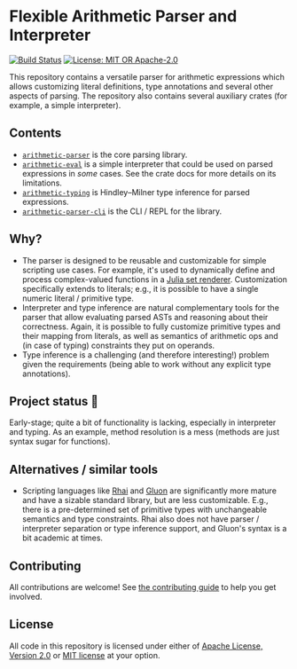 # Flexible Arithmetic Parser and Interpreter

[![Build Status](https://github.com/slowli/arithmetic-parser/actions/workflows/ci.yml/badge.svg)](https://github.com/slowli/arithmetic-parser/actions/workflows/ci.yml)
[![License: MIT OR Apache-2.0](https://img.shields.io/badge/License-MIT%2FApache--2.0-blue)](https://github.com/slowli/arithmetic-parser#license)

This repository contains a versatile parser for arithmetic expressions
which allows customizing literal definitions, type annotations and several other aspects of parsing.
The repository also contains several auxiliary crates (for example, a simple interpreter).

## Contents

- [`arithmetic-parser`](parser) is the core parsing library.
- [`arithmetic-eval`](eval) is a simple interpreter that could be used on parsed expressions
  in *some* cases. See the crate docs for more details on its limitations.
- [`arithmetic-typing`](typing) is Hindley–Milner type inference for parsed expressions.
- [`arithmetic-parser-cli`](cli) is the CLI / REPL for the library.

## Why?

- The parser is designed to be reusable and customizable for simple scripting use cases.
  For example, it's used to dynamically define and process complex-valued functions
  in a [Julia set renderer](https://github.com/slowli/julia-set-rs).
  Customization specifically extends to literals; e.g., it is possible
  to have a single numeric literal / primitive type.
- Interpreter and type inference are natural complementary tools for the parser
  that allow evaluating parsed ASTs and reasoning about their correctness. Again,
  it is possible to fully customize primitive types and their mapping from literals,
  as well as semantics of arithmetic ops and (in case of typing) constraints they put on
  operands.
- Type inference is a challenging (and therefore interesting!) problem given the requirements
  (being able to work without any explicit type annotations).

## Project status 🚧

Early-stage; quite a bit of functionality is lacking, especially in interpreter and typing.
As an example, method resolution is a mess (methods are just syntax sugar for functions).

## Alternatives / similar tools

- Scripting languages like [Rhai](https://rhai.rs/book/) and [Gluon](https://gluon-lang.org/)
  are significantly more mature and have a sizable standard library, but are less customizable.
  E.g., there is a pre-determined set of primitive types with unchangeable semantics and type constraints.
  Rhai also does not have parser / interpreter separation or type inference support,
  and Gluon's syntax is a bit academic at times.

## Contributing

All contributions are welcome! See [the contributing guide](CONTRIBUTING.md) to help
you get involved.

## License

All code in this repository is licensed under either of [Apache License, Version 2.0](LICENSE-APACHE)
or [MIT license](LICENSE-MIT) at your option.
